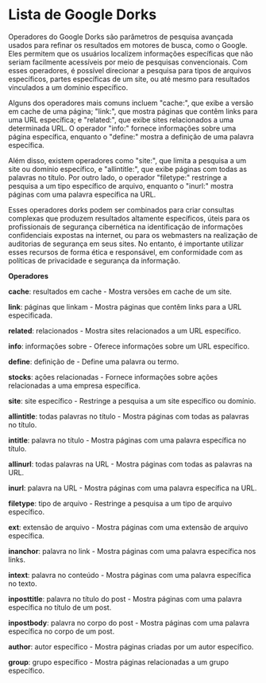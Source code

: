 # Lista de Google Dorks

Operadores do Google Dorks são parâmetros de pesquisa avançada usados para refinar os resultados em motores de busca, como o Google. Eles permitem que os usuários localizem informações específicas que não seriam facilmente acessíveis por meio de pesquisas convencionais. Com esses operadores, é possível direcionar a pesquisa para tipos de arquivos específicos, partes específicas de um site, ou até mesmo para resultados vinculados a um domínio específico.

Alguns dos operadores mais comuns incluem "cache:", que exibe a versão em cache de uma página; "link:", que mostra páginas que contêm links para uma URL específica; e "related:", que exibe sites relacionados a uma determinada URL. O operador "info:" fornece informações sobre uma página específica, enquanto o "define:" mostra a definição de uma palavra específica.

Além disso, existem operadores como "site:", que limita a pesquisa a um site ou domínio específico, e "allintitle:", que exibe páginas com todas as palavras no título. Por outro lado, o operador "filetype:" restringe a pesquisa a um tipo específico de arquivo, enquanto o "inurl:" mostra páginas com uma palavra específica na URL.

Esses operadores dorks podem ser combinados para criar consultas complexas que produzem resultados altamente específicos, úteis para os profissionais de segurança cibernética na identificação de informações confidenciais expostas na internet, ou para os webmasters na realização de auditorias de segurança em seus sites. No entanto, é importante utilizar esses recursos de forma ética e responsável, em conformidade com as políticas de privacidade e segurança da informação.

**Operadores**

**cache**: resultados em cache - Mostra versões em cache de um site.

**link**: páginas que linkam - Mostra páginas que contêm links para a URL especificada.

**related**: relacionados - Mostra sites relacionados a um URL específico.

**info**: informações sobre - Oferece informações sobre um URL específico.

**define**: definição de - Define uma palavra ou termo.

**stocks**: ações relacionadas - Fornece informações sobre ações relacionadas a uma empresa específica.

**site**: site específico - Restringe a pesquisa a um site específico ou domínio.

**allintitle**: todas palavras no título - Mostra páginas com todas as palavras no título.

**intitle**: palavra no título - Mostra páginas com uma palavra específica no título.

**allinurl**: todas palavras na URL - Mostra páginas com todas as palavras na URL.

**inurl**: palavra na URL - Mostra páginas com uma palavra específica na URL.

**filetype**: tipo de arquivo - Restringe a pesquisa a um tipo de arquivo específico.

**ext**: extensão de arquivo - Mostra páginas com uma extensão de arquivo específica.

**inanchor**: palavra no link - Mostra páginas com uma palavra específica nos links.

**intext**: palavra no conteúdo - Mostra páginas com uma palavra específica no texto.

**inposttitle**: palavra no título do post - Mostra páginas com uma palavra específica no título de um post.

**inpostbody**: palavra no corpo do post - Mostra páginas com uma palavra específica no corpo de um post.

**author**: autor específico - Mostra páginas criadas por um autor específico.

**group**: grupo específico - Mostra páginas relacionadas a um grupo específico.
